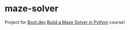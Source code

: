 # maze-solver

Project for [Boot.dev](https://www.boot.dev) [Build a Maze Solver in Python](https://www.boot.dev/courses/build-maze-solver-python) course!